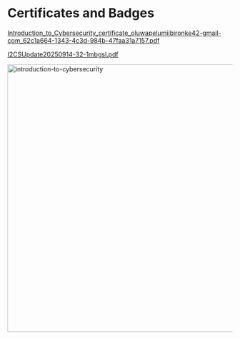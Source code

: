 # Certificates and Badges


[Introduction_to_Cybersecurity_certificate_oluwapelumiibironke42-gmail-com_62c1a664-1343-4c3d-984b-47faa31a7157.pdf](https://github.com/user-attachments/files/22454522/Introduction_to_Cybersecurity_certificate_oluwapelumiibironke42-gmail-com_62c1a664-1343-4c3d-984b-47faa31a7157.pdf)

[I2CSUpdate20250914-32-1mbgsl.pdf](https://github.com/user-attachments/files/22454524/I2CSUpdate20250914-32-1mbgsl.pdf)

<img width="600" height="600" alt="introduction-to-cybersecurity" src="https://github.com/user-attachments/assets/0a8432bd-217e-436c-a60e-d9587aeddbbe" />
